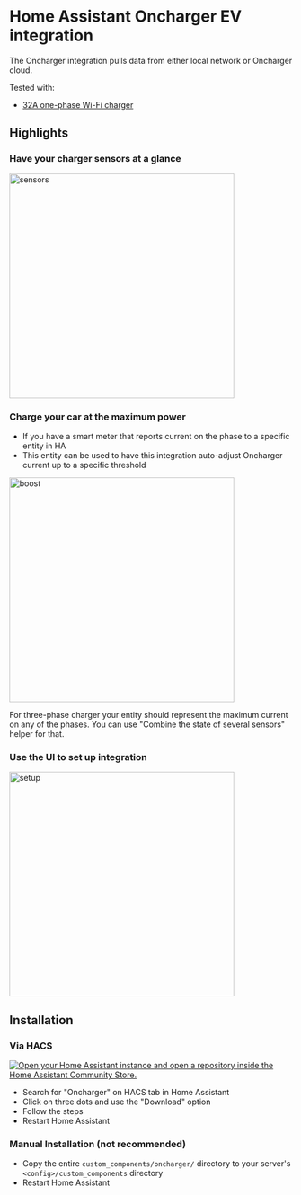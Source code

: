 # Home Assistant Oncharger EV integration

The Oncharger integration pulls data from either local network or Oncharger cloud.

Tested with:
* [32A one-phase Wi-Fi charger](https://oncharger.com.ua/ua/p1422951216-oncharger-gbt-32a.html)

## Highlights

### Have your charger sensors at a glance

<img src="https://github.com/krasnoukhov/homeassistant-oncharger/assets/944286/cf51f9e0-54d9-41ae-809e-9439d65de051" alt="sensors" width="400">

### Charge your car at the maximum power

* If you have a smart meter that reports current on the phase to a specific entity in HA
* This entity can be used to have this integration auto-adjust Oncharger current up to a specific threshold

<img src="https://github.com/krasnoukhov/homeassistant-oncharger/assets/944286/a809fe0f-c10d-4d22-a8e2-35469fff9ad9" alt="boost" width="400">

For three-phase charger your entity should represent the maximum current on any of the phases.
You can use "Combine the state of several sensors" helper for that.

### Use the UI to set up integration

<img src="https://github.com/krasnoukhov/homeassistant-oncharger/assets/944286/4d152f06-bf6f-4656-90c8-462e814c1494" alt="setup" width="400">

## Installation

### Via HACS

[![Open your Home Assistant instance and open a repository inside the Home Assistant Community Store.](https://my.home-assistant.io/badges/hacs_repository.svg)](https://my.home-assistant.io/redirect/hacs_repository/?owner=krasnoukhov&repository=homeassistant-oncharger&category=Integration)

* Search for "Oncharger" on HACS tab in Home Assistant
* Click on three dots and use the "Download" option
* Follow the steps
* Restart Home Assistant

### Manual Installation (not recommended)

* Copy the entire `custom_components/oncharger/` directory to your server's `<config>/custom_components` directory
* Restart Home Assistant

